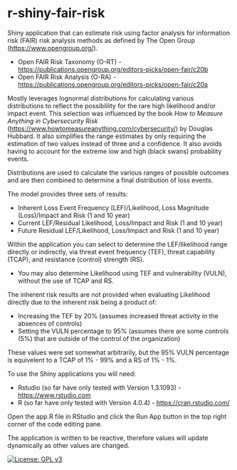 # r-shiny-fair-risk
Shiny application that can estimate risk using factor analysis for information risk (FAIR) risk analysis methods as defined by The Open Group (https://www.opengroup.org/).

 - Open FAIR Risk Taxonomy (O-RT) - https://publications.opengroup.org/editors-picks/open-fair/c20b
 - Open FAIR Risk Analysis (O-RA) - https://publications.opengroup.org/editors-picks/open-fair/c20a

Mostly leverages lognormal distributions for calculating various distributions to reflect the possiblility for the rare high likelihood and/or impact event. This selection was influenced by the book _How to Measure Anything in Cybersecurity Risk_ (https://www.howtomeasureanything.com/cybersecurity/) by Douglas Hubbard. It also simplifies the range estimates by only requiring the estimation of two values instead of three and a confidence. It also avoids having to account for the extreme low and high (black swans) probability events.

Distributions are used to calculate the various ranges of possible outcomes and are then combined to determine a final distribution of loss events.

The model provides three sets of results:
  - Inherent Loss Event Frequency (LEF)/Likelihood, Loss Magnitude (Loss)/Impact and Risk (1 and 10 year)
  - Current LEF/Residual Likelihood, Loss/Impact and Risk (1 and 10 year)
  - Future Residual LEF/Likelihood, Loss/Impact and Risk (1 and 10 year)

Within the application you can select to determine the LEF/likelihood range directly or indirectly, via threat event frequency (TEF), threat capability (TCAP), and resistance (control) strength (RS).
  - You may also determine Likelihood using TEF and vulnerability (VULN), without the use of TCAP and RS.

The inherent risk results are not provided when evaluating Likelihood directly due to the inherent risk being a product of:
  - Increasing the TEF by 20% (assumes increased threat activity in the absences of controls)
  - Setting the VULN percentage to 95% (assumes there are some controls (5%) that are outside of the control of the organization)

These values were set somewhat arbitrarily, but the 95% VULN percentage is equivelent to a TCAP of 1% - 99% and a RS of 1% - 1%.

To use the Shiny applications you will need:
  - Rstudio (so far have only tested with Version 1.3.1093) - https://www.rstudio.com
  - R (so far have only tested with Version 4.0.4) - https://cran.rstudio.com/

Open the app.R file in RStudio and click the Run App button in the top right corner of the code editing pane.

The application is written to be reactive, therefore values will update dynamically as other values are changed.

[![License: GPL v3](https://img.shields.io/badge/License-GPLv3-blue.svg)](https://www.gnu.org/licenses/gpl-3.0)
